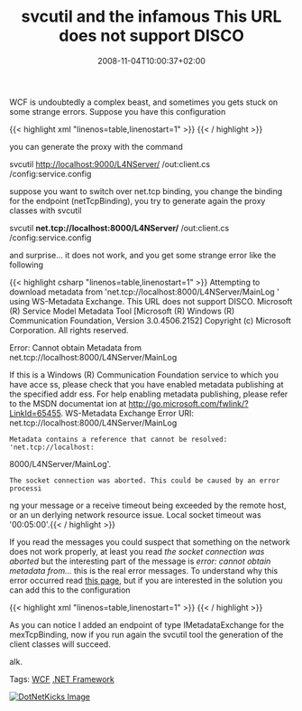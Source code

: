 ﻿---
title: "svcutil and the infamous This URL does not support DISCO"
description: ""
date: 2008-11-04T10:00:37+02:00
draft: false
tags: [General]
categories: [General]
---
WCF is undoubtedly a complex beast, and sometimes you gets stuck on some strange errors. Suppose you have this configuration

{{< highlight xml "linenos=table,linenostart=1" >}}
<host>
    <baseAddresses>
        <add baseAddress="http://localhost:9000/L4NServer/"/>
        <add baseAddress="net.tcp://localhost:8000/L4NServer/"/>
    </baseAddresses>
</host>
<endpoint
      address="MainLog"
      binding="basicHttpBinding"
      contract="LiveLogger4Log4Net.IL4NServer" />{{< / highlight >}}

<!-- Code inserted with Steve Dunn's Windows Live Writer Code Formatter Plugin.  http://dunnhq.com -->

you can generate the proxy with the command

svcutil [http://localhost:9000/L4NServer/](http://localhost:9000/L4NServer/) /out:client.cs /config:service.config

suppose you want to switch over net.tcp binding, you change the binding for the endpoint (netTcpBinding), you try to generate again the proxy classes with svcutil

svcutil  **net.tcp://localhost:8000/L4NServer/** /out:client.cs /config:service.config

and surprise... it does not work, and you get some strange error like the following

{{< highlight csharp "linenos=table,linenostart=1" >}}
Attempting to download metadata from 'net.tcp://localhost:8000/L4NServer/MainLog
' using WS-Metadata Exchange. This URL does not support DISCO.
Microsoft (R) Service Model Metadata Tool
[Microsoft (R) Windows (R) Communication Foundation, Version 3.0.4506.2152]
Copyright (c) Microsoft Corporation.  All rights reserved.

Error: Cannot obtain Metadata from net.tcp://localhost:8000/L4NServer/MainLog

If this is a Windows (R) Communication Foundation service to which you have acce
ss, please check that you have enabled metadata publishing at the specified addr
ess.  For help enabling metadata publishing, please refer to the MSDN documentat
ion at http://go.microsoft.com/fwlink/?LinkId=65455.
WS-Metadata Exchange Error
    URI: net.tcp://localhost:8000/L4NServer/MainLog

    Metadata contains a reference that cannot be resolved: 'net.tcp://localhost:
8000/L4NServer/MainLog'.

    The socket connection was aborted. This could be caused by an error processi
ng your message or a receive timeout being exceeded by the remote host, or an un
derlying network resource issue. Local socket timeout was '00:05:00'.{{< / highlight >}}

<!-- Code inserted with Steve Dunn's Windows Live Writer Code Formatter Plugin.  http://dunnhq.com -->

If you read the messages you could suspect that something on the network does not work properly, at least you read *the socket connection was aborted* but the interesting part of the message is *error: cannot obtain metadata from...* this is the real error messages. To understand why this error occurred read [this page](http://msdn.microsoft.com/en-us/library/aa751951.aspx), but if you are interested in the solution you can add this to the configuration

{{< highlight xml "linenos=table,linenostart=1" >}}
<endpoint
      address="MainLog"
      binding="netTcpBinding"
      contract="LiveLogger4Log4Net.IL4NServer" />
<endpoint
      address="mex"
      binding="mexTcpBinding"
      contract="IMetadataExchange" />{{< / highlight >}}

<!-- Code inserted with Steve Dunn's Windows Live Writer Code Formatter Plugin.  http://dunnhq.com -->

As you can notice I added an endpoint of type IMetadataExchange for the mexTcpBinding, now if you run again the svcutil tool the generation of the client classes will succeed.

alk.

Tags: [WCF](http://technorati.com/tag/WCF) [.NET Framework](http://technorati.com/tag/.NET%20Framework)

<script type="text/javascript">var dzone_url = 'http://www.codewrecks.com/blog/index.php/2008/11/04/svcutil-and-the-infamous-this-url-does-not-support-disco/';</script><script type="text/javascript">var dzone_title = 'svcutil and the infamous This URL does not support DISCO';</script><script type="text/javascript">var dzone_blurb = 'svcutil and the infamous This URL does not support DISCO';</script><script type="text/javascript">var dzone_style = '2';</script><script language="javascript" src="http://widgets.dzone.com/widgets/zoneit.js"></script> 

[![DotNetKicks Image](http://www.dotnetkicks.com/Services/Images/KickItImageGenerator.ashx?url=http://www.codewrecks.com/blog/index.php/2008/11/04/svcutil-and-the-infamous-this-url-does-not-support-disco/&amp;bgcolor=0080C0&amp;fgcolor=FFFFFF&amp;border=000000&amp;cbgcolor=D4E1ED&amp;cfgcolor=000000)](http://www.dotnetkicks.com/kick/?url=http://www.codewrecks.com/blog/index.php/2008/11/04/svcutil-and-the-infamous-this-url-does-not-support-disco/)
